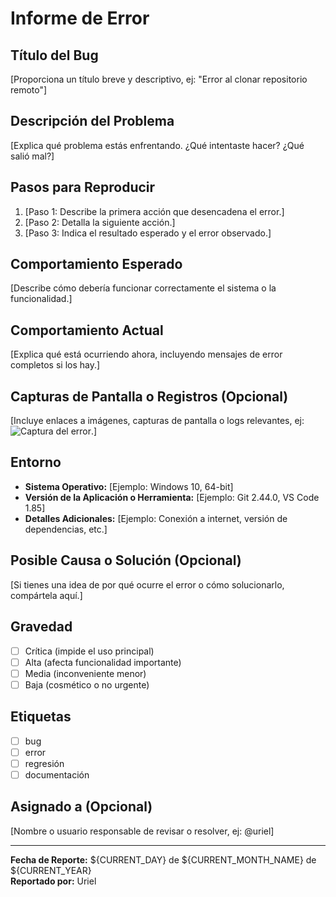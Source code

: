 # Informe de Error

## Título del Bug
[Proporciona un título breve y descriptivo, ej: "Error al clonar repositorio remoto"]

## Descripción del Problema
[Explica qué problema estás enfrentando. ¿Qué intentaste hacer? ¿Qué salió mal?]

## Pasos para Reproducir
1. [Paso 1: Describe la primera acción que desencadena el error.]
2. [Paso 2: Detalla la siguiente acción.]
3. [Paso 3: Indica el resultado esperado y el error observado.]

## Comportamiento Esperado
[Describe cómo debería funcionar correctamente el sistema o la funcionalidad.]

## Comportamiento Actual
[Explica qué está ocurriendo ahora, incluyendo mensajes de error completos si los hay.]

## Capturas de Pantalla o Registros (Opcional)
[Incluye enlaces a imágenes, capturas de pantalla o logs relevantes, ej: ![Captura del error](url).]

## Entorno
- **Sistema Operativo:** [Ejemplo: Windows 10, 64-bit]
- **Versión de la Aplicación o Herramienta:** [Ejemplo: Git 2.44.0, VS Code 1.85]
- **Detalles Adicionales:** [Ejemplo: Conexión a internet, versión de dependencias, etc.]

## Posible Causa o Solución (Opcional)
[Si tienes una idea de por qué ocurre el error o cómo solucionarlo, compártela aquí.]

## Gravedad
- [ ] Crítica (impide el uso principal)
- [ ] Alta (afecta funcionalidad importante)
- [ ] Media (inconveniente menor)
- [ ] Baja (cosmético o no urgente)

## Etiquetas
- [ ] bug
- [ ] error
- [ ] regresión
- [ ] documentación

## Asignado a (Opcional)
[Nombre o usuario responsable de revisar o resolver, ej: @uriel]

---

**Fecha de Reporte:** ${CURRENT_DAY} de ${CURRENT_MONTH_NAME} de ${CURRENT_YEAR}  
**Reportado por:** Uriel